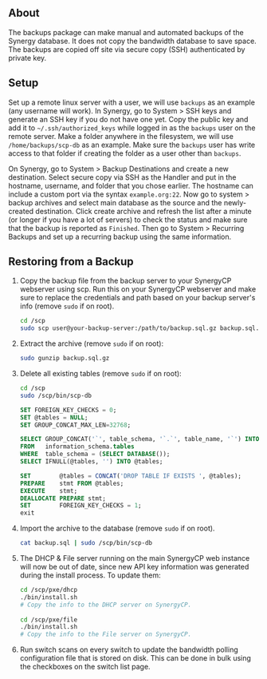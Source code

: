 ## About
The backups package can make manual and automated backups of the Synergy database. It does not copy the bandwidth database to save space. The backups are copied off site via secure copy (SSH) authenticated by private key.

## Setup
Set up a remote linux server with a user, we will use `backups` as an example (any username will work). In Synergy, go to System > SSH keys and generate an SSH key if you do not have one yet. Copy the public key and add it to `~/.ssh/authorized_keys` while logged in as the `backups` user on the remote server. Make a folder anywhere in the filesystem, we will use `/home/backups/scp-db` as an example. Make sure the `backups` user has write access to that folder if creating the folder as a user other than `backups`. 

On Synergy, go to System > Backup Destinations and create a new destination. Select secure copy via SSH as the Handler and put in the hostname, username, and folder that you chose earlier. The hostname can include a custom port via the syntax `example.org:22`. Now go to system > backup archives and select main database as the source and the newly-created destination. Click create archive and refresh the list after a minute (or longer if you have a lot of servers) to check the status and make sure that the backup is reported as `Finished`. Then go to System > Recurring Backups and set up a recurring backup using the same information. 

## Restoring from a Backup
1. Copy the backup file from the backup server to your SynergyCP webserver using scp. Run this on your SynergyCP webserver and make sure to replace the credentials and path based on your backup server's info (remove `sudo` if on root). 

    ```bash
    cd /scp
    sudo scp user@your-backup-server:/path/to/backup.sql.gz backup.sql.gz
    ```
 
2. Extract the archive (remove `sudo` if on root): 

    ```bash
    sudo gunzip backup.sql.gz
    ```
 
3. Delete all existing tables (remove `sudo` if on root):
    
    ```bash
    cd /scp
    sudo /scp/bin/scp-db
    ````
    
    ```sql
    SET FOREIGN_KEY_CHECKS = 0; 
    SET @tables = NULL;
    SET GROUP_CONCAT_MAX_LEN=32768;

    SELECT GROUP_CONCAT('`', table_schema, '`.`', table_name, '`') INTO @tables
    FROM   information_schema.tables 
    WHERE  table_schema = (SELECT DATABASE());
    SELECT IFNULL(@tables, '') INTO @tables;

    SET        @tables = CONCAT('DROP TABLE IF EXISTS ', @tables);
    PREPARE    stmt FROM @tables;
    EXECUTE    stmt;
    DEALLOCATE PREPARE stmt;
    SET        FOREIGN_KEY_CHECKS = 1;
    exit
    ```
    
4. Import the archive to the database (remove `sudo` if on root).

    ```bash
    cat backup.sql | sudo /scp/bin/scp-db
    ```
    
5. The DHCP & File server running on the main SynergyCP web instance will now be out of date, since new API key 
   information was generated during the install process. To update them:
   
   ```bash
   cd /scp/pxe/dhcp
   ./bin/install.sh
   # Copy the info to the DHCP server on SynergyCP.
  
   cd /scp/pxe/file
   ./bin/install.sh
   # Copy the info to the File server on SynergyCP.
   ```

6. Run switch scans on every switch to update the bandwidth polling configuration file that is stored on disk. This can 
   be done in bulk using the checkboxes on the switch list page. 
